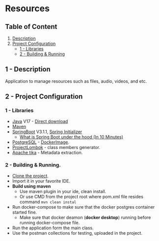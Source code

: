 # Resources
## Table of Content
1) [Description](#1---description)
2) [Project Configuration](#2---project-configuration)
    * [1 - Libraries](#1---libraries)
    * [2 - Building & Running](#2---building-&-running)

## 1 - Description 
Application to manage resources such as files, audio, videos, and etc.

## 2 - Project Configuration
### 1 - Libraries
* [Java](https://www.openlogic.com/openjdk-downloads) V17 - [Direct download](https://builds.openlogic.com/downloadJDK/openlogic-openjdk/17.0.6+10/openlogic-openjdk-17.0.6+10-windows-x64.zip)
* [Maven](https://maven.apache.org/) 
* [SpringBoot](https://spring.io/projects/spring-boot) V3.1.1, [Spring Initializer](https://start.spring.io/)
    * [What is Spring Boot under the hood (In 10 Minutes)](https://youtu.be/7zOvIgcq478) 
* [PostgreSQL](https://www.postgresql.org/) - [DockerImage](https://hub.docker.com/_/postgres).
* [ProjectLombok](https://projectlombok.org/) - class members generator.
* [Apache tika](https://tika.apache.org/) - Metadata extraction.

### 2 - Building & Running.
* [Clone the project](https://github.com/JAVA-MSDT/resources.git).
* Import it in your favorite IDE.
* **Build using maven**
  *  Use maven plugin in your ide, clean install.
  *  Or use CMD from the project root where pom.xml file resides command `mvn clean instal`
* Run docker-compose to make sure that the docker postgres container started fine.
  * Make sure that docker deamon (**docker desktop**) running before running docker-compose file.
* Run the application form the main class.
* Use the postman collections for testing, uploaded in the project.
